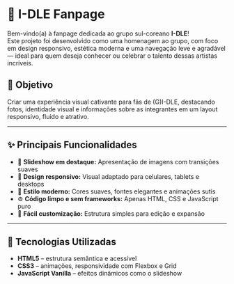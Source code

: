 # 🌟 I-DLE Fanpage

Bem-vindo(a) à fanpage dedicada ao grupo sul-coreano **I-DLE**!  
Este projeto foi desenvolvido como uma homenagem ao grupo, com foco em design responsivo, estética moderna e uma navegação leve e agradável — ideal para quem deseja conhecer ou celebrar o talento dessas artistas incríveis.

## 🎯 Objetivo

Criar uma experiência visual cativante para fãs de (G)I-DLE, destacando fotos, identidade visual e informações sobre as integrantes em um layout responsivo, fluido e atrativo.

---

## ✨ Principais Funcionalidades

- 📸 **Slideshow em destaque:** Apresentação de imagens com transições suaves
- 📱 **Design responsivo:** Visual adaptado para celulares, tablets e desktops
- 🎨 **Estilo moderno:** Cores suaves, fontes elegantes e animações sutis
- ⚙️ **Código limpo e sem frameworks:** Apenas HTML, CSS e JavaScript puro
- 🌈 **Fácil customização:** Estrutura simples para edição e expansão

---

## 🚀 Tecnologias Utilizadas

- **HTML5** – estrutura semântica e acessível
- **CSS3** – animações, responsividade com Flexbox e Grid
- **JavaScript Vanilla** – efeitos dinâmicos como o slideshow
